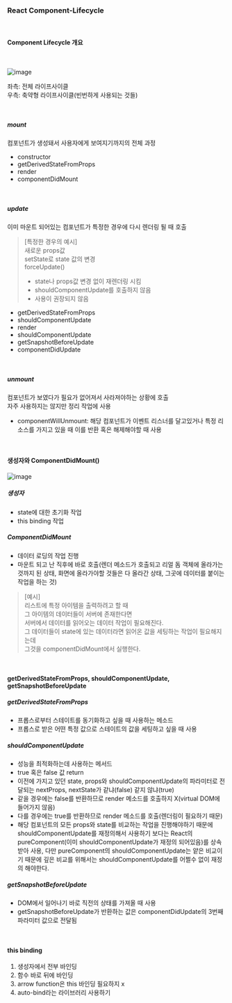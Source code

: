 ### React Component-Lifecycle

<br>

#### Component Lifecycle 개요

<br>

![image](https://user-images.githubusercontent.com/77482972/153004342-c1834d06-2f4c-4382-91da-a106ead15804.png)

좌측: 전체 라이프사이클<br>
우측: 축약형 라이프사이클(빈번하게 사용되는 것들)

<br>

##### mount
컴포넌트가 생성돼서 사용자에게 보여지기까지의 전체 과정
- constructor
- getDerivedStateFromProps
- render
- componentDidMount

<br>

##### update
이미 마운트 되어있는 컴포넌트가 특정한 경우에 다시 렌더링 될 때 호출
> [특정한 경우의 예시] <br>
> 새로운 props값 <br>
> setState로 state 값의 변경<br>
> forceUpdate()
> - state나 props값 변경 없이 재렌더링 시킴
> - shouldComponentUpdate를 호출하지 않음
> - 사용이 권장되지 않음

- getDerivedStateFromProps
- shouldComponentUpdate
- render
- shouldComponentUpdate
- getSnapshotBeforeUpdate
- componentDidUpdate

<br>

##### unmount
컴포넌트가 보였다가 필요가 없어져서 사라져야하는 상황에 호출<br>
자주 사용하지는 않지만 정리 작업에 사용
- componentWillUnmount: 해당 컴포넌트가 이벤트 리스너를 달고있거나 특정 리소스를 가지고 있을 때 이를 반환 혹은 해제해야할 때 사용

<br>

#### 생성자와 ComponentDidMount()

![image](https://user-images.githubusercontent.com/77482972/153007309-f3397168-51db-42ad-bcb8-29a1663959ab.png)

##### 생성자
- state에 대한 초기화 작업
- this binding 작업

##### ComponentDidMount
- 데이터 로딩의 작업 진행
- 마운트 되고 난 직후에 바로 호출(렌더 메소드가 호출되고 리얼 돔 객체에 올라가는 것까지 된 상태, 화면에 올라가야할 것들은 다 올라간 상태, 그곳에 데이터를 붙이는 작업을 하는 것)

> [예시] <br>
> 리스트에 특정 아이템을 출력하려고 할 때<br>
> 그 아이템의 데이터들이 서버에 존재한다면<br>
> 서버에서 데이터를 읽어오는 데이터 작업이 필요해진다.<br>
> 그 데이터들이 state에 있는 데이터라면 읽어온 값을 세팅하는 작업이 필요해지는데<br>
> 그것을 componentDidMount에서 실행한다.<br>
> 

<br>

#### getDerivedStateFromProps, shouldComponentUpdate, getSnapshotBeforeUpdate

##### getDerivedStateFromProps
- 프롭스로부터 스테이트를 동기화하고 싶을 때 사용하는 메소드
- 프롭스로 받은 어떤 특정 값으로 스테이트의 값을 세팅하고 싶을 때 사용

##### shouldComponentUpdate
- 성능을 최적화하는데 사용하는 메서드
- true 혹은 false 값 return
- 이전에 가지고 있던 state, props와 shouldComponentUpdate의 파라미터로 전달되는 nextProps, nextState가 같냐(false) 같지 않냐(true)
- 같을 경우에는 false를 반환하므로 render 메소드를 호출하지 X(virtual DOM에 들어가지 않음)
- 다를 경우에는 true를 반환하므로 render 메소드를 호출(렌더링이 필요하기 때문)
- 해당 컴포넌트의 모든 props와 state를 비교하는 작업을 진행해야하기 때문에 shouldComponentUpdate를 재정의해서 사용하기 보다는 React의 pureComponent(이미 shouldComponentUpdate가 재정의 되어있음)를 상속받아 사용, 다만 pureComponent의 shouldComponentUpdate는 얕은 비교이기 때문에 깊은 비교를 위해서는 shouldComponentUpdate를 어쩔수 없이 재정의 해야한다.

##### getSnapshotBeforeUpdate
- DOM에서 일어나기 바로 직전의 상태를 가져올 때 사용
- getSnapshotBeforeUpdate가 반환하는 값은 componentDidUpdate의 3번째 파라미터 값으로 전달됨

<br>

#### this binding
1. 생성자에서 전부 바인딩
2. 함수 바로 뒤에 바인딩
3. arrow function은 this 바인딩 필요하지 x
4. auto-bind라는 라이브러리 사용하기